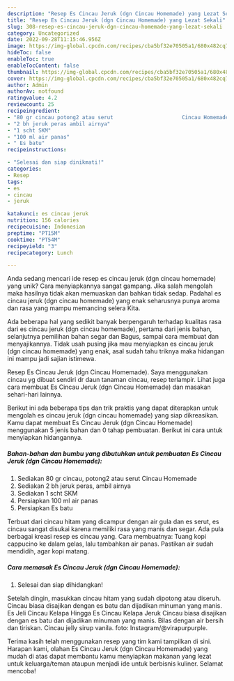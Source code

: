 ```yaml
---
description: "Resep Es Cincau Jeruk (dgn Cincau Homemade) yang Lezat Sekali"
title: "Resep Es Cincau Jeruk (dgn Cincau Homemade) yang Lezat Sekali"
slug: 308-resep-es-cincau-jeruk-dgn-cincau-homemade-yang-lezat-sekali
category: Uncategorized
date: 2022-09-28T11:15:46.956Z
image: https://img-global.cpcdn.com/recipes/cba5bf32e70505a1/680x482cq70/es-cincau-jeruk-dgn-cincau-homemade-foto-resep-utama.jpg
hideToc: false
enableToc: true
enableTocContent: false
thumbnail: https://img-global.cpcdn.com/recipes/cba5bf32e70505a1/680x482cq70/es-cincau-jeruk-dgn-cincau-homemade-foto-resep-utama.jpg
cover: https://img-global.cpcdn.com/recipes/cba5bf32e70505a1/680x482cq70/es-cincau-jeruk-dgn-cincau-homemade-foto-resep-utama.jpg
author: Admin
authorAv: notfound
ratingvalue: 4.2
reviewcount: 25
recipeingredient:
- "80 gr cincau potong2 atau serut                      Cincau Homemade"
- "2 bh jeruk peras ambil airnya"
- "1 scht SKM"
- "100 ml air panas"
- " Es batu"
recipeinstructions:

- "Selesai dan siap dinikmati!"
categories:
- Resep
tags:
- es
- cincau
- jeruk

katakunci: es cincau jeruk 
nutrition: 156 calories
recipecuisine: Indonesian
preptime: "PT15M"
cooktime: "PT54M"
recipeyield: "3"
recipecategory: Lunch

---
```





Anda sedang mencari ide resep es cincau jeruk (dgn cincau homemade) yang unik? Cara menyiapkannya sangat gampang. Jika salah mengolah maka hasilnya tidak akan memuaskan dan bahkan tidak sedap. Padahal es cincau jeruk (dgn cincau homemade) yang enak seharusnya punya aroma dan rasa yang mampu memancing selera Kita.





Ada beberapa hal yang sedikit banyak berpengaruh terhadap kualitas rasa dari es cincau jeruk (dgn cincau homemade), pertama dari jenis bahan, selanjutnya pemilihan bahan segar dan Bagus, sampai cara membuat dan menyajikannya. Tidak usah pusing jika mau menyiapkan es cincau jeruk (dgn cincau homemade) yang enak,      asal sudah tahu triknya maka hidangan ini mampu jadi sajian istimewa.














Resep Es Cincau Jeruk (dgn Cincau Homemade). Saya menggunakan cincau yg dibuat sendiri dr daun tanaman cincau, resep terlampir. Lihat juga cara membuat Es Cincau Jeruk (dgn Cincau Homemade) dan masakan sehari-hari lainnya.






Berikut ini ada beberapa tips dan trik praktis yang dapat diterapkan untuk mengolah es cincau jeruk (dgn cincau homemade) yang siap dikreasikan. Kamu dapat membuat Es Cincau Jeruk (dgn Cincau Homemade) menggunakan 5 jenis bahan dan 0 tahap pembuatan. Berikut ini cara untuk menyiapkan hidangannya.

<!--inarticleads1-->

##### Bahan-bahan dan bumbu yang dibutuhkan untuk pembuatan Es Cincau Jeruk (dgn Cincau Homemade):

1. Sediakan 80 gr cincau, potong2 atau serut                      Cincau Homemade
1. Sediakan 2 bh jeruk peras, ambil airnya
1. Sediakan 1 scht SKM
1. Persiapkan 100 ml air panas
1. Persiapkan  Es batu


Terbuat dari cincau hitam yang dicampur dengan air gula dan es serut, es cincau sangat disukai karena memiliki rasa yang manis dan segar. Ada pula berbagai kreasi resep es cincau yang. Cara membuatnya: Tuang kopi cappucino ke dalam gelas, lalu tambahkan air panas. Pastikan air sudah mendidih, agar kopi matang. 

<!--inarticleads2-->

##### Cara memasak Es Cincau Jeruk (dgn Cincau Homemade):


1. Selesai dan siap dihidangkan!

Setelah dingin, masukkan cincau hitam yang sudah dipotong atau diseruh. Cincau biasa disajikan dengan es batu dan dijadikan minuman yang manis. Es Jeli Cincau Kelapa Hingga Es Cincau Kelapa Jeruk Cincau biasa disajikan dengan es batu dan dijadikan minuman yang manis. Bilas dengan air bersih dan tiriskan. Cincau jelly sirup vanila. foto: Instagram/@virapurpurple. 

Terima kasih telah menggunakan resep yang tim kami tampilkan di sini. Harapan kami, olahan Es Cincau Jeruk (dgn Cincau Homemade) yang mudah di atas dapat membantu kamu menyiapkan makanan yang lezat untuk keluarga/teman ataupun menjadi ide untuk berbisnis kuliner. Selamat mencoba!

